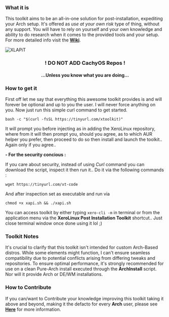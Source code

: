 ### What it is

This toolkit aims to be an all-in-one solution for post-installation, expediting your Arch setup. It's offered as *use at your own risk* type of thing, without any support. You will have to rely on yourself and your own knowledge and ability to do research when it comes to the provided tools and your setup. For more detailed info visit the [**Wiki**](https://github.com/xerolinux/xlapit-cli/wiki).

![XLAPiT](https://i.imgur.com/JuWceYE.png)

<div align="center">

### ! DO NOT ADD CachyOS Repos !

#### ...Unless you know what you are doing...

</div>

### How to get it

First off let me say that everything this awesome toolkit provides is and will forever be optional and up to you the user. I will never force anything on you. Now just run this simple curl command to get started.

```
bash -c "$(curl -fsSL https://tinyurl.com/xtoolkit)"
```

It will prompt you before injecting as in adding the XeroLinux repository, where from it will then prompt you, should you agree, as to which AUR helper you prefer, then proceed to do so then install and launch the toolkit.. Again only if you agree..

**- For the security concious :**

If you care about security, instead of using _Curl_ command you can download the script, inspect it then run it.. Do it via the following commands :
```
wget https://tinyurl.com/xt-code
```
And after inspection set as executable and run via
```
chmod +x xapi.sh && ./xapi.sh
```

You can access toolkit by either typing `xero-cli -m` in terminal or from the application menu via the **XeroLinux Post Installation Toolkit** shortcut.. Just close terminal window once done using it lol ;)

### Toolkit Notes

It's crucial to clarify that this toolkit isn't intended for custom Arch-Based distros. While some elements might function, I can't ensure seamless compatibility due to potential conflicts arising from differing tweaks and repositories. To ensure optimal performance, it's strongly recommended for use on a clean Pure-Arch install executed through the **ArchInstall** script. Nor will it provide Arch or DE/WM installations.

### How to Contribute

If you can/want to Contribute your knowledge improving this toolkit taking it above and beyond, making it the defacto for every **Arch** user, please see [**Here**](https://github.com/xerolinux/xlapit-cli/wiki/User-Contribution) for more information.
